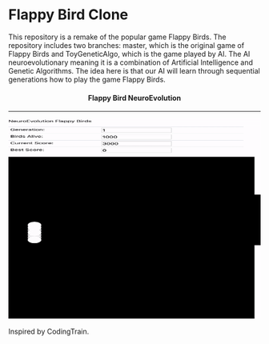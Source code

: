 # Flappy Bird Clone

This repository is a remake of the popular game Flappy Birds. The repository includes two branches: master, which is the original game of Flappy Birds and ToyGeneticAlgo, which is the game played by AI. The AI neuroevolutionary meaning it is a combination of Artificial Intelligence and Genetic Algorithms. The idea here is that our AI will learn through sequential generations how to play the game Flappy Birds. 

<h4 align="center">Flappy Bird NeuroEvolution</h4>
<hr>
<p align="center">
<img src = "./graphics/flappybird.gif" height=400 width=600>
</p>

Inspired by CodingTrain. 
